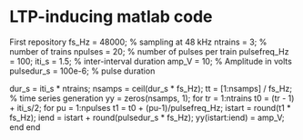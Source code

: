 # LTP-inducing matlab code
First repository 
fs_Hz = 48000; % sampling at 48 kHz
ntrains = 3;  % number of trains
npulses = 20;  % number of pulses per train
pulsefreq_Hz = 100;
iti_s = 1.5;   % inter-interval duration
amp_V = 10;  % Amplitude in volts
pulsedur_s = 100e-6; % pulse duration

dur_s = iti_s * ntrains;
nsamps = ceil(dur_s * fs_Hz);
tt = [1:nsamps] / fs_Hz;  % time series generation
yy = zeros(nsamps, 1);
for tr = 1:ntrains
  t0 = (tr - 1) + iti_s/2;
  for pu = 1:npulses
     t1 = t0 + (pu-1)/pulsefreq_Hz;
     istart = round(t1 * fs_Hz);
     iend = istart + round(pulsedur_s * fs_Hz);
     yy(istart:iend) = amp_V;
  end
end
